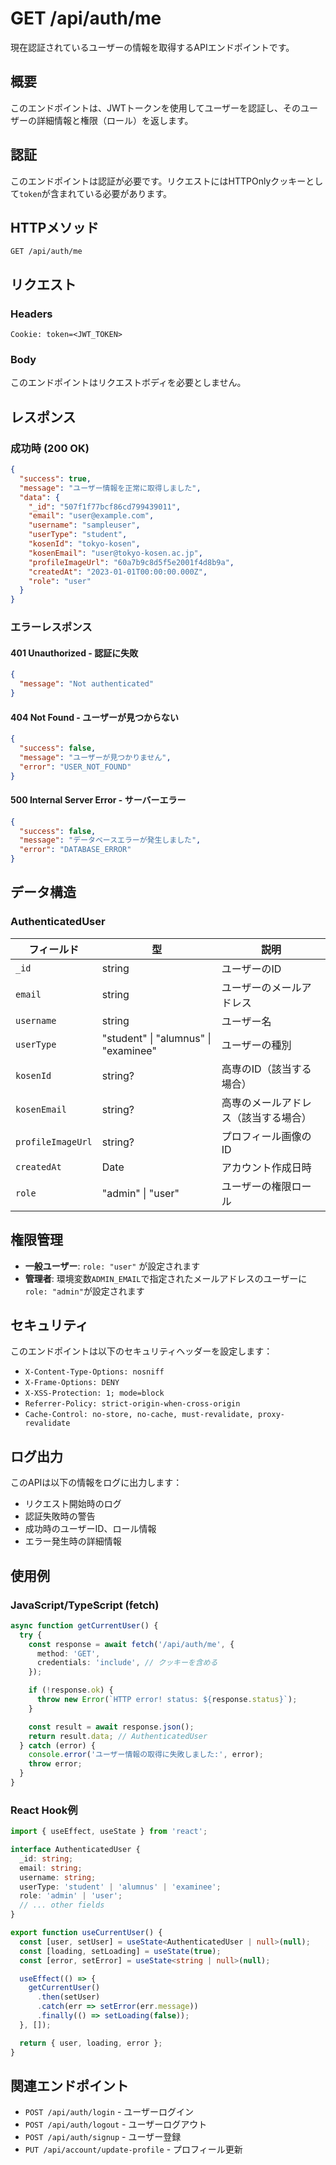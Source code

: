 # GET /api/auth/me

現在認証されているユーザーの情報を取得するAPIエンドポイントです。

## 概要

このエンドポイントは、JWTトークンを使用してユーザーを認証し、そのユーザーの詳細情報と権限（ロール）を返します。

## 認証

このエンドポイントは認証が必要です。リクエストにはHTTPOnlyクッキーとして`token`が含まれている必要があります。

## HTTPメソッド

```
GET /api/auth/me
```

## リクエスト

### Headers

```
Cookie: token=<JWT_TOKEN>
```

### Body

このエンドポイントはリクエストボディを必要としません。

## レスポンス

### 成功時 (200 OK)

```json
{
  "success": true,
  "message": "ユーザー情報を正常に取得しました",
  "data": {
    "_id": "507f1f77bcf86cd799439011",
    "email": "user@example.com",
    "username": "sampleuser",
    "userType": "student",
    "kosenId": "tokyo-kosen",
    "kosenEmail": "user@tokyo-kosen.ac.jp",
    "profileImageUrl": "60a7b9c8d5f5e2001f4d8b9a",
    "createdAt": "2023-01-01T00:00:00.000Z",
    "role": "user"
  }
}
```

### エラーレスポンス

#### 401 Unauthorized - 認証に失敗

```json
{
  "message": "Not authenticated"
}
```

#### 404 Not Found - ユーザーが見つからない

```json
{
  "success": false,
  "message": "ユーザーが見つかりません",
  "error": "USER_NOT_FOUND"
}
```

#### 500 Internal Server Error - サーバーエラー

```json
{
  "success": false,
  "message": "データベースエラーが発生しました",
  "error": "DATABASE_ERROR"
}
```

## データ構造

### AuthenticatedUser

| フィールド | 型 | 説明 |
|-----------|-----|------|
| `_id` | string | ユーザーのID |
| `email` | string | ユーザーのメールアドレス |
| `username` | string | ユーザー名 |
| `userType` | "student" \| "alumnus" \| "examinee" | ユーザーの種別 |
| `kosenId` | string? | 高専のID（該当する場合） |
| `kosenEmail` | string? | 高専のメールアドレス（該当する場合） |
| `profileImageUrl` | string? | プロフィール画像のID |
| `createdAt` | Date | アカウント作成日時 |
| `role` | "admin" \| "user" | ユーザーの権限ロール |

## 権限管理

- **一般ユーザー**: `role: "user"` が設定されます
- **管理者**: 環境変数`ADMIN_EMAIL`で指定されたメールアドレスのユーザーに`role: "admin"`が設定されます

## セキュリティ

このエンドポイントは以下のセキュリティヘッダーを設定します：

- `X-Content-Type-Options: nosniff`
- `X-Frame-Options: DENY`
- `X-XSS-Protection: 1; mode=block`
- `Referrer-Policy: strict-origin-when-cross-origin`
- `Cache-Control: no-store, no-cache, must-revalidate, proxy-revalidate`

## ログ出力

このAPIは以下の情報をログに出力します：

- リクエスト開始時のログ
- 認証失敗時の警告
- 成功時のユーザーID、ロール情報
- エラー発生時の詳細情報

## 使用例

### JavaScript/TypeScript (fetch)

```typescript
async function getCurrentUser() {
  try {
    const response = await fetch('/api/auth/me', {
      method: 'GET',
      credentials: 'include', // クッキーを含める
    });

    if (!response.ok) {
      throw new Error(`HTTP error! status: ${response.status}`);
    }

    const result = await response.json();
    return result.data; // AuthenticatedUser
  } catch (error) {
    console.error('ユーザー情報の取得に失敗しました:', error);
    throw error;
  }
}
```

### React Hook例

```typescript
import { useEffect, useState } from 'react';

interface AuthenticatedUser {
  _id: string;
  email: string;
  username: string;
  userType: 'student' | 'alumnus' | 'examinee';
  role: 'admin' | 'user';
  // ... other fields
}

export function useCurrentUser() {
  const [user, setUser] = useState<AuthenticatedUser | null>(null);
  const [loading, setLoading] = useState(true);
  const [error, setError] = useState<string | null>(null);

  useEffect(() => {
    getCurrentUser()
      .then(setUser)
      .catch(err => setError(err.message))
      .finally(() => setLoading(false));
  }, []);

  return { user, loading, error };
}
```

## 関連エンドポイント

- `POST /api/auth/login` - ユーザーログイン
- `POST /api/auth/logout` - ユーザーログアウト
- `POST /api/auth/signup` - ユーザー登録
- `PUT /api/account/update-profile` - プロフィール更新 